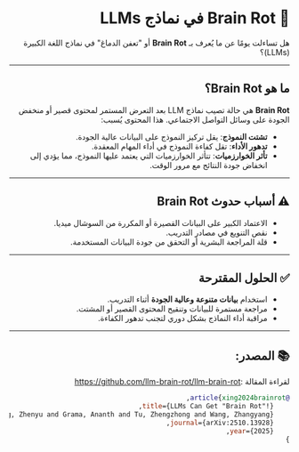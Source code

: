 <div dir="rtl">

# 🧠 Brain Rot في نماذج LLMs

هل تساءلت يومًا عن ما يُعرف بـ **Brain Rot** أو "تعفن الدماغ" في نماذج اللغة الكبيرة (LLMs)؟

---

## ما هو Brain Rot؟

**Brain Rot** هي حالة تصيب نماذج LLM بعد التعرض المستمر لمحتوى قصير أو منخفض الجودة على وسائل التواصل الاجتماعي. هذا المحتوى يُسبب:

- **تشتت النموذج**: يقل تركيز النموذج على البيانات عالية الجودة.  
- **تدهور الأداء**: تقل كفاءة النموذج في أداء المهام المعقدة.  
- **تأثر الخوارزميات**: تتأثر الخوارزميات التي يعتمد عليها النموذج، مما يؤدي إلى انخفاض جودة النتائج مع مرور الوقت.

---

## ⚠️ أسباب حدوث Brain Rot

- الاعتماد الكبير على البيانات القصيرة أو المكررة من السوشال ميديا.  
- نقص التنويع في مصادر التدريب.  
- قلة المراجعة البشرية أو التحقق من جودة البيانات المستخدمة.

---

## ✅ الحلول المقترحة

- استخدام **بيانات متنوعة وعالية الجودة** أثناء التدريب.  
- مراجعة مستمرة للبيانات وتنقيح المحتوى القصير أو المشتت.  
- مراقبة أداء النماذج بشكل دوري لتجنب تدهور الكفاءة.

---

## 📚 المصدر:

  لقراءة المقالة :https://github.com/llm-brain-rot/llm-brain-rot
```bibtex
@article{xing2024brainrot,
    title={LLMs Can Get "Brain Rot"!},
    author={Xing, Shuo and Hong, Junyuan and Wang, Yifan and Chen, Runjin and Zhang, Zhenyu and Grama, Ananth and Tu, Zhengzhong and Wang, Zhangyang},
    journal={arXiv:2510.13928},
    year={2025},
}
